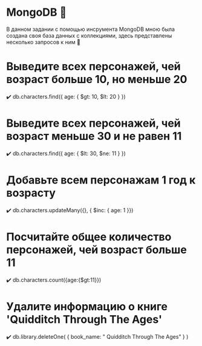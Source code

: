 # MongoDB :leaves:
В данном задании с помощью инсрумента MongoDB мною была создана своя база данных с коллекциями, здесь представлены несколько запросов к ним :european_castle:

# Выведите всех персонажей, чей возраст больше 10, но меньше 20 
:heavy_check_mark: db.characters.find({ age: { $gt: 10, $lt: 20 } })

# Выведите всех персонажей, чей возраст меньше 30 и не равен 11
:heavy_check_mark: db.characters.find({ age: { $lt: 30, $ne: 11 } })

# Добавьте всем персонажам 1 год к возрасту
 :heavy_check_mark: db.characters.updateMany({}, { $inc: { age: 1 }})

# Посчитайте общее количество персонажей, чей возраст больше 11
:heavy_check_mark: db.characters.count({age:{$gt:11}})

# Удалите информацию о книге 'Quidditch Through The Ages'
 :heavy_check_mark: db.library.deleteOne( { book_name: " Quidditch Through The Ages" } )
